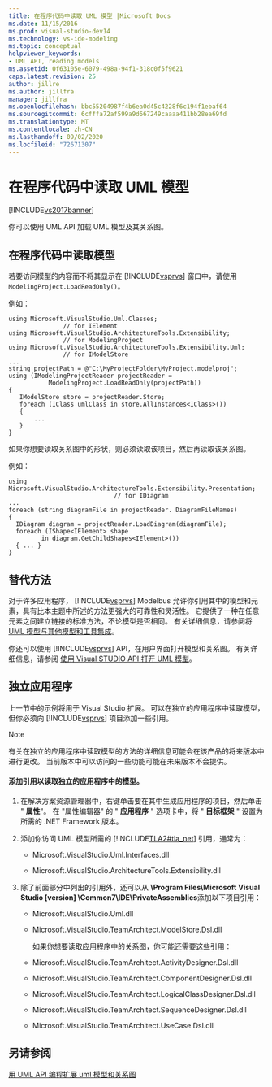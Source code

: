 ```yaml
---
title: 在程序代码中读取 UML 模型 |Microsoft Docs
ms.date: 11/15/2016
ms.prod: visual-studio-dev14
ms.technology: vs-ide-modeling
ms.topic: conceptual
helpviewer_keywords:
- UML API, reading models
ms.assetid: 0f63105e-6079-498a-94f1-318c0f5f9621
caps.latest.revision: 25
author: jillre
ms.author: jillfra
manager: jillfra
ms.openlocfilehash: bbc55204987f4b6ea0d45c4228f6c194f1ebaf64
ms.sourcegitcommit: 6cfffa72af599a9d667249caaaa411bb28ea69fd
ms.translationtype: MT
ms.contentlocale: zh-CN
ms.lasthandoff: 09/02/2020
ms.locfileid: "72671307"
---
```

# <a name="read-a-uml-model-in-program-code"></a>在程序代码中读取 UML 模型
[!INCLUDE[vs2017banner](../includes/vs2017banner.md)]

你可以使用 UML API 加载 UML 模型及其关系图。

## <a name="reading-a-model-in-program-code"></a><a name="Reading"></a> 在程序代码中读取模型
 若要访问模型的内容而不将其显示在 [!INCLUDE[vsprvs](../includes/vsprvs-md.md)] 窗口中，请使用 `ModelingProject.LoadReadOnly()`。

 例如：

```
using Microsoft.VisualStudio.Uml.Classes;
               // for IElement
using Microsoft.VisualStudio.ArchitectureTools.Extensibility;
               // for ModelingProject
using Microsoft.VisualStudio.ArchitectureTools.Extensibility.Uml;
               // for IModelStore
...
string projectPath = @"C:\MyProjectFolder\MyProject.modelproj";
using (IModelingProjectReader projectReader =
           ModelingProject.LoadReadOnly(projectPath))
{
   IModelStore store = projectReader.Store;
   foreach (IClass umlClass in store.AllInstances<IClass>())
   {
       ...
   }
}
```

 如果你想要读取关系图中的形状，则必须读取该项目，然后再读取该关系图。

 例如：

```
using Microsoft.VisualStudio.ArchitectureTools.Extensibility.Presentation;
                             // for IDiagram
...
foreach (string diagramFile in projectReader. DiagramFileNames)
{
  IDiagram diagram = projectReader.LoadDiagram(diagramFile);
  foreach (IShape<IElement> shape
         in diagram.GetChildShapes<IElement>())
  { ... }
}
```

## <a name="alternative-methods"></a>替代方法
 对于许多应用程序， [!INCLUDE[vsprvs](../includes/vsprvs-md.md)] Modelbus 允许你引用其中的模型和元素，具有比本主题中所述的方法更强大的可靠性和灵活性。 它提供了一种在任意元素之间建立链接的标准方法，不论模型是否相同。 有关详细信息，请参阅将 [UML 模型与其他模型和工具集成](../modeling/integrate-uml-models-with-other-models-and-tools.md)。

 你还可以使用 [!INCLUDE[vsprvs](../includes/vsprvs-md.md)] API，在用户界面打开模型和关系图。 有关详细信息，请参阅 [使用 Visual STUDIO API 打开 UML 模型](../modeling/open-a-uml-model-by-using-the-visual-studio-api.md)。

## <a name="stand-alone-applications"></a><a name="Standalone"></a> 独立应用程序
 上一节中的示例将用于 Visual Studio 扩展。 可以在独立的应用程序中读取模型，但你必须向 [!INCLUDE[vsprvs](../includes/vsprvs-md.md)] 项目添加一些引用。

> [!NOTE]
> 有关在独立的应用程序中读取模型的方法的详细信息可能会在该产品的将来版本中进行更改。 当前版本中可以访问的一些功能可能在未来版本不会提供。

#### <a name="to-add-references-to-read-a-model-in-a-stand-alone-application"></a>添加引用以读取独立的应用程序中的模型。

1. 在解决方案资源管理器中，右键单击要在其中生成应用程序的项目，然后单击 " **属性**"。 在 "属性编辑器" 的 " **应用程序** " 选项卡中，将 " **目标框架** " 设置为所需的 .NET Framework 版本。

2. 添加你访问 UML 模型所需的 [!INCLUDE[TLA2#tla_net](../includes/tla2sharptla-net-md.md)] 引用，通常为：

   - Microsoft.VisualStudio.Uml.Interfaces.dll

   - Microsoft.VisualStudio.ArchitectureTools.Extensibility.dll

3. 除了前面部分中列出的引用外，还可以从 **\Program Files\Microsoft Visual Studio [version] \Common7\IDE\PrivateAssemblies**添加以下项目引用：

   - Microsoft.VisualStudio.Uml.dll

   - Microsoft.VisualStudio.TeamArchitect.ModelStore.Dsl.dll

     如果你想要读取应用程序中的关系图，你可能还需要这些引用：

   - Microsoft.VisualStudio.TeamArchitect.ActivityDesigner.Dsl.dll

   - Microsoft.VisualStudio.TeamArchitect.ComponentDesigner.Dsl.dll

   - Microsoft.VisualStudio.TeamArchitect.LogicalClassDesigner.Dsl.dll

   - Microsoft.VisualStudio.TeamArchitect.SequenceDesigner.Dsl.dll

   - Microsoft.VisualStudio.TeamArchitect.UseCase.Dsl.dll

## <a name="see-also"></a>另请参阅
 [用 UML API 编程](../modeling/programming-with-the-uml-api.md)[扩展 uml 模型和关系图](../modeling/extend-uml-models-and-diagrams.md)
